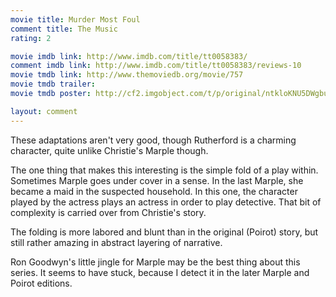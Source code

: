 ```yaml
---
movie title: Murder Most Foul
comment title: The Music
rating: 2

movie imdb link: http://www.imdb.com/title/tt0058383/
comment imdb link: http://www.imdb.com/title/tt0058383/reviews-10
movie tmdb link: http://www.themoviedb.org/movie/757
movie tmdb trailer: 
movie tmdb poster: http://cf2.imgobject.com/t/p/original/ntkloKNU5DWgbuaTLJtmSwp4K6i.jpg

layout: comment
---
```


These adaptations aren't very good, though Rutherford is a charming character, quite unlike Christie's Marple though. 

The one thing that makes this interesting is the simple fold of a play within. Sometimes Marple goes under cover in a sense. In the last Marple, she became a maid in the suspected household. In this one, the character played by the actress plays an actress in order to play detective. That bit of complexity is carried over from Christie's story.

The folding is more labored and blunt than in the original (Poirot) story, but still rather amazing in abstract layering of narrative.

Ron Goodwyn's little jingle for Marple may be the best thing about this series. It seems to have stuck, because I detect it in the later Marple and Poirot editions.